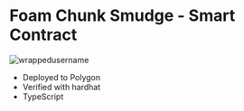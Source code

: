 # Foam Chunk Smudge - Smart Contract

<p align="left"> <img src="https://komarev.com/ghpvc/?username=FoamChunkSmudge&label=Profile%20views&color=0e75b6&style=flat" alt="wrappedusername" /> </p>

- Deployed to Polygon
- Verified with hardhat
- TypeScript

